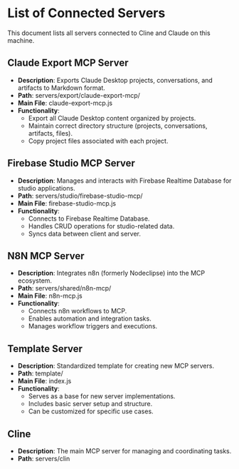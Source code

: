 # List of Connected Servers

This document lists all servers connected to Cline and Claude on this machine.

## Claude Export MCP Server
- **Description**: Exports Claude Desktop projects, conversations, and artifacts to Markdown format.
- **Path**: servers/export/claude-export-mcp/
- **Main File**: claude-export-mcp.js
- **Functionality**:
  - Export all Claude Desktop content organized by projects.
  - Maintain correct directory structure (projects, conversations, artifacts, files).
  - Copy project files associated with each project.

## Firebase Studio MCP Server
- **Description**: Manages and interacts with Firebase Realtime Database for studio applications.
- **Path**: servers/studio/firebase-studio-mcp/
- **Main File**: firebase-studio-mcp.js
- **Functionality**:
  - Connects to Firebase Realtime Database.
  - Handles CRUD operations for studio-related data.
  - Syncs data between client and server.

## N8N MCP Server
- **Description**: Integrates n8n (formerly Nodeclipse) into the MCP ecosystem.
- **Path**: servers/shared/n8n-mcp/
- **Main File**: n8n-mcp.js
- **Functionality**:
  - Connects n8n workflows to MCP.
  - Enables automation and integration tasks.
  - Manages workflow triggers and executions.

## Template Server
- **Description**: Standardized template for creating new MCP servers.
- **Path**: template/
- **Main File**: index.js
- **Functionality**:
  - Serves as a base for new server implementations.
  - Includes basic server setup and structure.
  - Can be customized for specific use cases.

## Cline
- **Description**: The main MCP server for managing and coordinating tasks.
- **Path**: servers/clin
